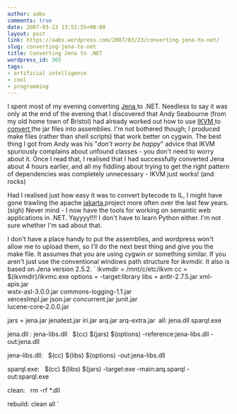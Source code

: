 ```yaml
---
author: aabs
comments: true
date: 2007-03-23 13:51:55+00:00
layout: post
link: https://aabs.wordpress.com/2007/03/23/converting-jena-to-net/
slug: converting-jena-to-net
title: Converting Jena to .NET
wordpress_id: 365
tags:
- artificial intelligence
- cool
- programming
---
```


I spent most of my evening converting [Jena ](http://jena.sf.net)to .NET. Needless to say it was only at the end of the evening that I discovered that Andy Seabourne (from my old home town of Bristol) had already worked out how to use [IKVM ](http://www.ikvm.net)to [convert ](http://seaborne.blogspot.com/2006/02/progress-with-jenanet.html)the jar files into assemblies. I'm not bothered though; I produced make files (rather than shell scripts) that work better on cygwin. The best thing I got from Andy was his "_don't worry be happy_" advice that IKVM spuriously complains about unfound classes - you don't need to worry about it. Once I read that, I realised that I had successfully converted Jena about 4 hours earlier, and all my fiddling about trying to get the right pattern of dependencies was completely unnecessary - IKVM just works! (and rocks)

Had I realised just how easy it was to convert bytecode to IL, I might have gone trawling the apache [jakarta ](http://jakarta.apache.org/)project more often over the last few years. (sigh) Never mind - I now have the tools for working on semantic web applications in .NET. Yayyyy!!!! I don't have to learn Python either. I'm not sure whether I'm sad about that.

I don't have a place handy to put the assemblies, and wordpress won't allow me to upload them, so I'll do the next best thing and give you the make file. It assumes that you are using cygwin or something similar. If you aren't just use the conventional windows path structure for ikvmdir. It also is based on Jena version 2.5.2.<!-- more -->
`
ikvmdir = /mnt/c/etc/ikvm
cc = $(ikvmdir)/ikvmc.exe
options = -target:library
libs = antlr-2.7.5.jar xml-apis.jar \
wstx-asl-3.0.0.jar commons-logging-1.1.jar \
xercesImpl.jar json.jar concurrent.jar junit.jar \
lucene-core-2.0.0.jar

jars = jena.jar jenatest.jar iri.jar arq.jar arq-extra.jar`` ``all: jena.dll sparql.exe

jena.dll : jena-libs.dll
  $(cc) $(jars) $(options) -reference:jena-libs.dll -out:jena.dll

jena-libs.dll:
  $(cc) $(libs) $(options) -out:jena-libs.dll

sparql.exe:
  $(cc) $(libs) $(jars) -target:exe -main:arq.sparql -out:sparql.exe

clean:
  rm -rf *.dll

rebuild: clean all
`
